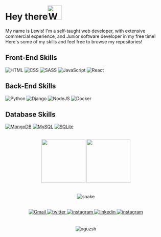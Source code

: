 # Hey there<img src="https://raw.githubusercontent.com/nixin72/nixin72/master/wave.gif" alt="Waving hand animated gif" height="45" width="45" /></h1>

My name is Lewis! I'm a self-taught web developer, with extensive commercial experience, and Junior software developer in my free time! Here's some of my skills and feel free to browse my repositories!
<!--
<br>

<p>
  <img src="https://github-readme-stats.vercel.app/api?username=lewisjb337&theme=dark&show_icons=true" alt="Lewis Baxter Github Stats"></img>
</p>
-->

## Front-End Skills
<p>
   <img alt="HTML" src="https://img.shields.io/badge/HTML%20-%23E34F26.svg?logo=html5&logoColor=white"></img>
   <img alt="CSS" src="https://img.shields.io/badge/CSS%20-%231572B6.svg?logo=css3&logoColor=white"></img>
   <img alt="SASS" src="https://img.shields.io/badge/Sass%20-hotpink.svg?logo=SASS&logoColor=white"></img>
   <img alt="JavaScript" src="https://img.shields.io/badge/JavaScript%20-%23F7DF1E.svg?logo=javascript&logoColor=black"></img>
   <img alt="React" src="https://img.shields.io/badge/React%20-%2320232a.svg?logo=react&logoColor=%2361DAFB"></img>
</p>

## Back-End Skills
<p>
   <img alt="Python" src="https://img.shields.io/badge/Python%20-%2314354C.svg?logo=python&logoColor=white"></img>
   <img alt="Django" src="https://img.shields.io/badge/Django%20-%2314354C.svg?logo=django&logoColor=white"></img>
   <img alt="NodeJS" src="https://img.shields.io/badge/Node.js%20-%2343853D.svg?logo=node-dot-js&logoColor=white"></img>
   <img alt="Docker" src="https://img.shields.io/badge/Docker-2391E6.svg?logo=docker&logoColor=white"></img>
</p>

## Database Skills
<p>
    <a href="https://www.mongodb.com/"><img alt="MongoDB" src ="https://img.shields.io/badge/MongoDB-%234ea94b.svg?logo=mongodb&logoColor=white"></a>
    <a href="https://www.mysql.com/"><img alt="MySQL" src="https://img.shields.io/badge/MySQL-%2300f.svg?logo=mysql&logoColor=white"></a>
    <a href="https://www.sqlite.org/index.html"><img alt="SQLite" src ="https://img.shields.io/badge/SQLite-%2307405e.svg?logo=sqlite&logoColor=white"></a>
</p>

<br>

<div align="center">
  <img height="137px" src="https://github-readme-stats.vercel.app/api?username=nschloe&hide_title=true&hide_border=true&show_icons=true&include_all_commits=true&count_private=true&line_height=21&theme=dracula" />
  <img height="137px" src="https://github-readme-stats.vercel.app/api/top-langs/?username=lewisjb337&hide=html,hide_title=true&hide_border=true&layout=compact&langs_count=6&theme=dracula" />
</div>

<br>

<p align="center">
  <img src="https://github.com/ishikkkkaaaa/ishikkkkaaaa/raw/output/github-contribution-grid-snake.svg" alt="snake"></center>
</p>

<br>

<div align="center">
<a href="mailto:lewisjohnbaxter@gmail.com">
<img alt="Gmail" src="https://img.shields.io/badge/Gmail-%23BB001B.svg?&style=for-the-badge&logo=Gmail&logoColor=white" />
</a>
<a href="https://twitter.com/lewisjbaxter" target="_blank">
<img src=https://img.shields.io/badge/twitter-%2300acee.svg?&style=for-the-badge&logo=twitter&logoColor=white alt=twitter style="margin-bottom: 5px;" />
</a>
<a href="https://showwcase.com/lewisjb337" target="_blank">
<img src=https://img.shields.io/badge/showwcase-%23000000.svg?&style=for-the-badge&logo=showwcase&logoColor=white alt=instagram style="margin-bottom: 5px;" />
</a>  
<a href="https://www.linkedin.com/in/lewis-baxter-9160541a1/" target="_blank">
<img src=https://img.shields.io/badge/linkedin-%231E77B5.svg?&style=for-the-badge&logo=linkedin&logoColor=white alt=linkedin style="margin-bottom: 5px;" />
</a>
<a href="https://www.instagram.com/lewis.j.b" target="_blank">
<img src=https://img.shields.io/badge/instagram-%23000000.svg?&style=for-the-badge&logo=instagram&logoColor=white alt=instagram style="margin-bottom: 5px;" />
</a>
</div> 

<br>

<p align="center"> <img src="https://komarev.com/ghpvc/?username=oguzsh&label=Profile%20views&color=0e75b6&style=flat" alt="oguzsh" /> </p>
